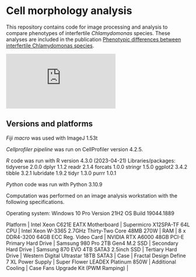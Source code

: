 # Cell morphology analysis

This repository contains code for image processing and analysis to compare phenotypes of interfertile *Chlamydomonas* species. These analyses are included in the publication [Phenotypic differences between interfertile Chlamydomonas species](research.arcadiascience.com/pub/result-chlamydomonas-phenotypes).

![Chlamydomonas smithii has a larger than C. reinhardtii by 20 square microns](https://github.com/Arcadia-Science/chlamy-comparison/files/12021426/Area_microns_superplot1.pdf)

## Versions and platforms
*Fiji macro* was used with ImageJ 1.53t

*Cellprofiler pipeline* was run on CellProfiler version 4.2.5.

*R* code was run with R version 4.3.0 (2023-04-21)
 Libraries/packages:
  tidyverse 2.0.0
  dplyr     1.1.2
  readr     2.1.4
  forcats   1.0.0
  stringr   1.5.0
  ggplot2   3.4.2
  tibble    3.2.1
  lubridate 1.9.2
  tidyr     1.3.0
  purrr     1.0.1 

*Python* code was run with Python 3.10.9
 

Computation was performed on an image analysis workstation with the following specifications.

Operating system: Windows 10 Pro Version 21H2 OS Build 19044.1889

Platform | Intel Xeon C621E EATX
Motherboard | Supermicro X12SPA-TF 64L
CPU | Intel Xeon W-3365 2.7GHz Thirty-Two
 Core 48MB 270W |
RAM | 8 x DDR4-3200 64GB ECC Reg.
Video Card | NVIDIA RTX A6000 48GB PCI-E
Primary Hard Drive | Samsung 980 Pro 2TB Gen4 M.2 SSD |
Secondary Hard Drive | Samsung 870 EVO 4TB SATA3 2.5inch SSD |
Tertiary Hard Drive | Western Digital Ultrastar 18TB SATA3 |
Case | Fractal Design Define 7 XL
Power Supply | Super Flower LEADEX Platinum 850W |
Additional Cooling | Case Fans Upgrade Kit (PWM Ramping) |
